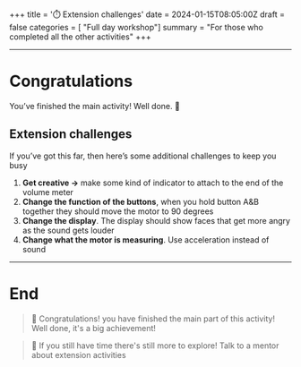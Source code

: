 +++
title = '⏱️ Extension challenges'
date = 2024-01-15T08:05:00Z
draft = false
categories = [ "Full day workshop"]
summary = "For those who completed all the other activities"
+++

---

# Congratulations

You’ve finished the main activity! Well done. :tada:

## Extension challenges
If you’ve got this far, then here’s some additional challenges to keep you busy

1. **Get creative ->** make some kind of indicator to attach to the end of the volume meter
2. **Change the function of the buttons**, when you hold button A&B together they should move the motor to 90 degrees
3. **Change the display**. The display should show faces that get more angry as the sound gets louder
4. **Change what the motor is measuring**. Use acceleration instead of sound

---

# End

> :tada: Congratulations! you have finished the main part of this activity! Well done, it's a big achievement!

> :100: If you still have time there's still more to explore! Talk to a mentor about extension activities